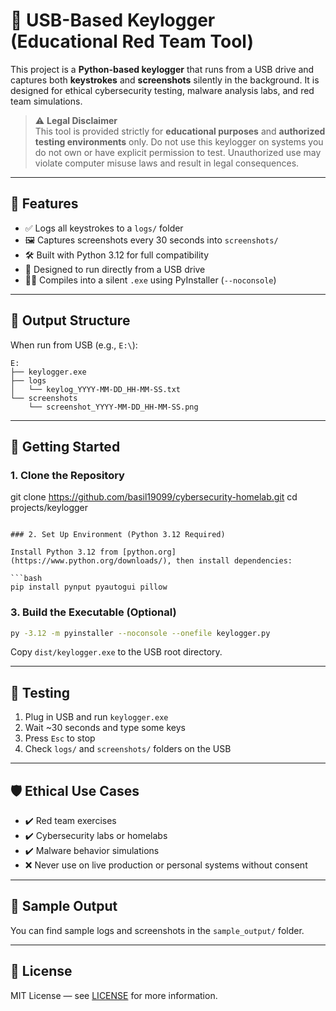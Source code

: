 # 🔐 USB-Based Keylogger (Educational Red Team Tool)

This project is a **Python-based keylogger** that runs from a USB drive and captures both **keystrokes** and **screenshots** silently in the background. It is designed for ethical cybersecurity testing, malware analysis labs, and red team simulations.

> ⚠️ **Legal Disclaimer**  
> This tool is provided strictly for **educational purposes** and **authorized testing environments** only. Do not use this keylogger on systems you do not own or have explicit permission to test. Unauthorized use may violate computer misuse laws and result in legal consequences.

---

## 🧩 Features

- ✅ Logs all keystrokes to a `logs/` folder  
- 🖼️ Captures screenshots every 30 seconds into `screenshots/`  
- 🛠️ Built with Python 3.12 for full compatibility  
- 🧳 Designed to run directly from a USB drive  
- 🕵️‍♂️ Compiles into a silent `.exe` using PyInstaller (`--noconsole`)

---

## 📁 Output Structure

When run from USB (e.g., `E:\`):

```
E:
├── keylogger.exe
├── logs
│   └── keylog_YYYY-MM-DD_HH-MM-SS.txt
└── screenshots
    └── screenshot_YYYY-MM-DD_HH-MM-SS.png
```

---

## 🚀 Getting Started

### 1. Clone the Repository

git clone https://github.com/basil19099/cybersecurity-homelab.git
cd projects/keylogger

```

### 2. Set Up Environment (Python 3.12 Required)

Install Python 3.12 from [python.org](https://www.python.org/downloads/), then install dependencies:

```bash
pip install pynput pyautogui pillow
```

### 3. Build the Executable (Optional)

```bash
py -3.12 -m pyinstaller --noconsole --onefile keylogger.py
```

Copy `dist/keylogger.exe` to the USB root directory.

---

## 🧪 Testing

1. Plug in USB and run `keylogger.exe`
2. Wait ~30 seconds and type some keys
3. Press `Esc` to stop
4. Check `logs/` and `screenshots/` folders on the USB

---

## 🛡️ Ethical Use Cases

- ✔️ Red team exercises  
- ✔️ Cybersecurity labs or homelabs  
- ✔️ Malware behavior simulations  
- ❌ Never use on live production or personal systems without consent

---

## 📸 Sample Output

You can find sample logs and screenshots in the `sample_output/` folder.

---

## 📄 License

MIT License — see [LICENSE](../../LICENSE) for more information.


